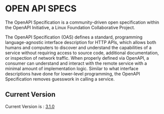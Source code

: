 # OPEN API SPECS

The OpenAPI Specification is a community-driven open specification within the OpenAPI Initiative, a Linux Foundation
Collaborative Project.

The OpenAPI Specification (OAS) defines a standard, programming language-agnostic interface description for HTTP APIs,
which allows both humans and computers to discover and understand the capabilities of a service without requiring access
to source code, additional documentation, or inspection of network traffic. When properly defined via OpenAPI, a
consumer can understand and interact with the remote service with a minimal amount of implementation logic. Similar to
what interface descriptions have done for lower-level programming, the OpenAPI Specification removes guesswork in
calling a service.

## Current Version 
Current Version is : [3.1.0](https://github.com/OAI/OpenAPI-Specification/blob/main/versions/3.1.0.md)